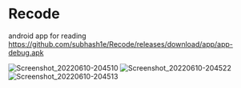 # Recode
android app for reading
https://github.com/subhash1e/Recode/releases/download/app/app-debug.apk


![Screenshot_20220610-204510](https://user-images.githubusercontent.com/85139394/173097688-eb8b2574-e2f6-48f3-9207-38fe9573eb54.png)
![Screenshot_20220610-204522](https://user-images.githubusercontent.com/85139394/173097701-e915f801-2e87-4eef-b382-90ac916b19cd.png)
![Screenshot_20220610-204513](https://user-images.githubusercontent.com/85139394/173097782-03f7e599-f3f9-4cd0-9685-6359b34dba95.png)
